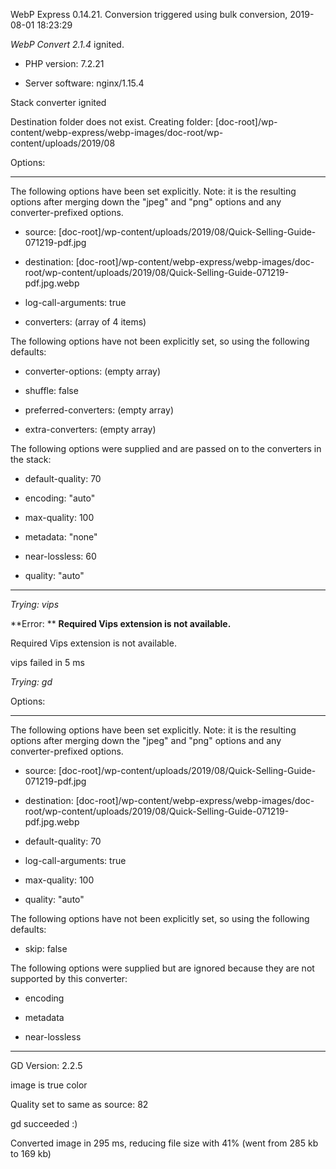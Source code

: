 WebP Express 0.14.21. Conversion triggered using bulk conversion, 2019-08-01 18:23:29

*WebP Convert 2.1.4*  ignited.
- PHP version: 7.2.21
- Server software: nginx/1.15.4

Stack converter ignited
Destination folder does not exist. Creating folder: [doc-root]/wp-content/webp-express/webp-images/doc-root/wp-content/uploads/2019/08

Options:
------------
The following options have been set explicitly. Note: it is the resulting options after merging down the "jpeg" and "png" options and any converter-prefixed options.
- source: [doc-root]/wp-content/uploads/2019/08/Quick-Selling-Guide-071219-pdf.jpg
- destination: [doc-root]/wp-content/webp-express/webp-images/doc-root/wp-content/uploads/2019/08/Quick-Selling-Guide-071219-pdf.jpg.webp
- log-call-arguments: true
- converters: (array of 4 items)

The following options have not been explicitly set, so using the following defaults:
- converter-options: (empty array)
- shuffle: false
- preferred-converters: (empty array)
- extra-converters: (empty array)

The following options were supplied and are passed on to the converters in the stack:
- default-quality: 70
- encoding: "auto"
- max-quality: 100
- metadata: "none"
- near-lossless: 60
- quality: "auto"
------------


*Trying: vips* 

**Error: ** **Required Vips extension is not available.** 
Required Vips extension is not available.
vips failed in 5 ms

*Trying: gd* 

Options:
------------
The following options have been set explicitly. Note: it is the resulting options after merging down the "jpeg" and "png" options and any converter-prefixed options.
- source: [doc-root]/wp-content/uploads/2019/08/Quick-Selling-Guide-071219-pdf.jpg
- destination: [doc-root]/wp-content/webp-express/webp-images/doc-root/wp-content/uploads/2019/08/Quick-Selling-Guide-071219-pdf.jpg.webp
- default-quality: 70
- log-call-arguments: true
- max-quality: 100
- quality: "auto"

The following options have not been explicitly set, so using the following defaults:
- skip: false

The following options were supplied but are ignored because they are not supported by this converter:
- encoding
- metadata
- near-lossless
------------

GD Version: 2.2.5
image is true color
Quality set to same as source: 82
gd succeeded :)

Converted image in 295 ms, reducing file size with 41% (went from 285 kb to 169 kb)
